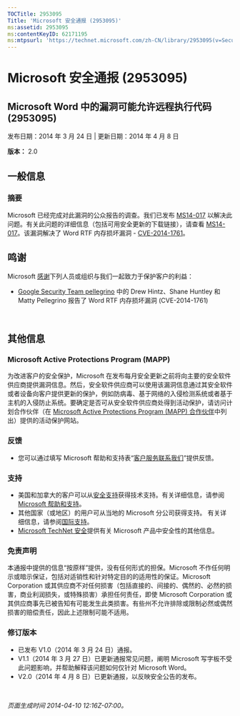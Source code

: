 ```yaml
---
TOCTitle: 2953095
Title: 'Microsoft 安全通报 (2953095)'
ms:assetid: 2953095
ms:contentKeyID: 62171195
ms:mtpsurl: 'https://technet.microsoft.com/zh-CN/library/2953095(v=Security.10)'
---
```


Microsoft 安全通报 (2953095)
============================

Microsoft Word 中的漏洞可能允许远程执行代码 (2953095)
-----------------------------------------------------

发布日期：2014 年 3 月 24 日 | 更新日期：2014 年 4 月 8 日

**版本：** 2.0

一般信息
--------

### 摘要

Microsoft 已经完成对此漏洞的公众报告的调查。我们已发布 [MS14-017](http://go.microsoft.com/fwlink/?linkid=393531) 以解决此问题。有关此问题的详细信息（包括可用安全更新的下载链接），请查看 [MS14-017](http://go.microsoft.com/fwlink/?linkid=393531)。该漏洞解决了 Word RTF 内存损坏漏洞 - [CVE-2014-1761](http://www.cve.mitre.org/cgi-bin/cvename.cgi?name=cve-2014-1761)。

鸣谢
----

<span id="sectionToggle0"></span>
Microsoft [感谢](http://go.microsoft.com/fwlink/?linkid=21127)下列人员或组织与我们一起致力于保护客户的利益：

-   [Google Security Team pellegrino](http://www.google.com/) 中的 Drew Hintz、Shane Huntley 和 Matty Pellegrino 报告了 Word RTF 内存损坏漏洞 (CVE-2014-1761)

 

其他信息
--------

<span id="sectionToggle1"></span>
### Microsoft Active Protections Program (MAPP)

为改进客户的安全保护，Microsoft 在发布每月安全更新之前将向主要的安全软件供应商提供漏洞信息。然后，安全软件供应商可以使用该漏洞信息通过其安全软件或者设备向客户提供更新的保护，例如防病毒、基于网络的入侵检测系统或者基于主机的入侵防止系统。要确定是否可从安全软件供应商处得到活动保护，请访问计划合作伙伴（在 [Microsoft Active Protections Program (MAPP) 合作伙伴](http://go.microsoft.com/fwlink/?linkid=215201)中列出）提供的活动保护网站。

### 反馈

-   您可以通过填写 Microsoft 帮助和支持表“[客户服务联系我们](http://support.microsoft.com/kb/?scid=sw;en;1257&showpage=1&ws=technet&sd=tech)”提供反馈。

### 支持

-   美国和加拿大的客户可以从[安全支持](http://go.microsoft.com/fwlink/?linkid=21131)获得技术支持。有关详细信息，请参阅[Microsoft 帮助和支持](http://support.microsoft.com/)。
-   其他国家（或地区）的用户可从当地的 Microsoft 分公司获得支持。 有关详细信息，请参阅[国际支持](http://go.microsoft.com/fwlink/?linkid=21155)。
-   [Microsoft TechNet 安全](http://go.microsoft.com/fwlink/?linkid=21132)提供有关 Microsoft 产品中安全性的其他信息。

### 免责声明

本通报中提供的信息“按原样”提供，没有任何形式的担保。Microsoft 不作任何明示或暗示保证，包括对适销性和针对特定目的的适用性的保证。Microsoft Corporation 或其供应商不对任何损害（包括直接的、间接的、偶然的、必然的损害，商业利润损失，或特殊损害）承担任何责任，即使 Microsoft Corporation 或其供应商事先已被告知有可能发生此类损害。有些州不允许排除或限制必然或偶然损害的赔偿责任，因此上述限制可能不适用。

### 修订版本

-   已发布 V1.0（2014 年 3 月 24 日）通报。
-   V1.1（2014 年 3 月 27 日）已更新通报常见问题，阐明 Microsoft 写字板不受此问题影响，并帮助解释该问题如何仅针对 Microsoft Word。
-   V2.0（2014 年 4 月 8 日）已更新通报，以反映安全公告的发布。

 

*页面生成时间 2014-04-10 12:16Z-07:00。*
